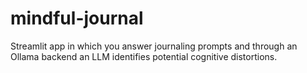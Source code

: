 # mindful-journal
Streamlit app in which you answer journaling prompts and through an Ollama backend an LLM identifies potential cognitive distortions. 

